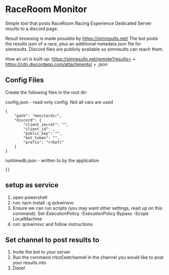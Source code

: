 # RaceRoom Monitor
Simple tool that posts RaceRoom Racing Experience Dedicated Server results to a discord page.

Result browsing is made possible by https://simresults.net/
The bot posts the results json of a race, plus an additional metadata json file for simresults. Discord files are publicly available so simresults can reach them.

How an url is built up: https://simresults.net/remote?results= + https://cdn.discordapp.com/attachments/ + <uniquepath>.json

## Config Files
Create the following files in the root dir:

config.json - read-only config. Not all vars are used
```
{
    "path": "monitordir",
    "discord": {
        "client_secret": "",
        "client_id": ,
        "public_key": "",
        "bot_token": "",
        "prefix": "rrbot|"
    }
}
```

runtimedb.json - written to by the application
```
{}
```

## setup as service
1. open powershell
2. run: npm install -g qckwinsvc
3. Ensure we can run scripts (you may want other settings, read up on this command): Set-ExecutionPolicy -ExecutionPolicy Bypass -Scope LocalMachine
4. run: qckwinsvc and follow instructions

## Set channel to post results to
1. Invite the bot to your server
2. Run the command rrbot|setchannel in the channel you would like to post your results into
3. Done!
